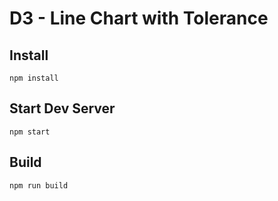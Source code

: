 # D3 - Line Chart with Tolerance

## Install
`npm install`

## Start Dev Server
`npm start`

## Build
`npm run build`
